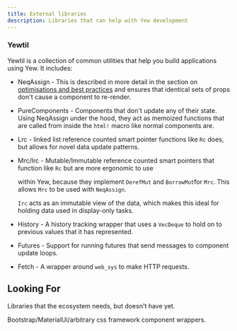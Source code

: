 ```yaml
---
title: External libraries
description: Libraries that can help with Yew development
---
```


### Yewtil

Yewtil is a collection of common utilities that help you build applications using Yew. It includes:

* NeqAssign - This is described in more detail in the section on 
[optimisations and best practices](../advanced-topics/optimizations.md) and ensures that identical
sets of props don't cause a component to re-render.

* PureComponents - Components that don't update any of their state. Using NeqAssign under the hood, they act as memoized 
  functions that are called from inside the `html!` macro like normal components are.

* Lrc - linked list reference counted smart pointer functions like `Rc` does, but allows for novel data update patterns.
* Mrc/Irc - Mutable/Immutable reference counted smart pointers that function like `Rc` but are more ergonomic to use 

  within Yew, because they implement `DerefMut` and `BorrowMut`for `Mrc`. This allows `Mrc` to be used with `NeqAssign`. 

  `Irc` acts as an immutable view of the data, which makes this ideal for holding data used in display-only tasks.

* History - A history tracking wrapper that uses a `VecDeque` to hold on to previous values that it 
has represented.
* Futures - Support for running futures that send messages to component update loops.
* Fetch - A wrapper around `web_sys` to make HTTP requests.

## Looking For

Libraries that the ecosystem needs, but doesn't have yet.

Bootstrap/MaterialUi/arbitrary css framework component wrappers.
